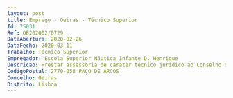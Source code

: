 ```yaml
--- 
layout: post
title: Emprego - Oeiras - Técnico Superior
Id: 75031
Ref: OE202002/0729
DataAbertura: 2020-02-26
DataFecho: 2020-03-11
Trabalho: Técnico Superior
Empregador: Escola Superior Náutica Infante D. Henrique
Descricao: Prestar assessoria de caráter técnico jurídico ao Conselho de Gestão nas diversas áreas de atuação da Escola, designadamente na área da contratação pública, contencioso administrativo, procedimento disciplinar, normativos aplicáveis à Escola (regime jurídico do ensino superior público RJIES, da carreira de pessoal docente do ensino superior politécnico   ECPDESP, regime jurídico dos graus e diplomas etc.), bem como a sistematização e divulgação de legislação e outra documentação jurídica com interesse para os serviços da ENIDH.
CodigoPostal: 2770-058 PAÇO DE ARCOS
Concelho: Oeiras
Distrito: Lisboa
--- 
```

